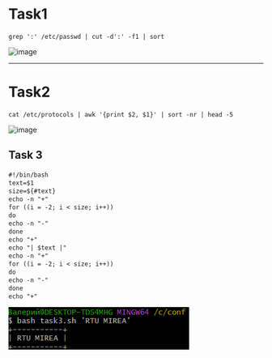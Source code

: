# Task1
```
grep ':' /etc/passwd | cut -d':' -f1 | sort
```
![image](https://github.com/user-attachments/assets/77f2276a-e122-4db4-8f6e-41ad8e1da139)
***

# Task2
```
cat /etc/protocols | awk '{print $2, $1}' | sort -nr | head -5
```
![image](https://github.com/user-attachments/assets/2a97764c-2e40-4820-bd2a-a87e6fb6a3d4)

## Task 3
```
#!/bin/bash
text=$1
size=${#text}
echo -n "+"
for ((i = -2; i < size; i++))
do
echo -n "-"
done
echo "+"
echo "| $text |"
echo -n "+"
for ((i = -2; i < size; i++))
do
echo -n "-"
done
echo "+"
```
![image](https://github.com/faleeeerrra/Config_pract1/blob/main/image.png)
